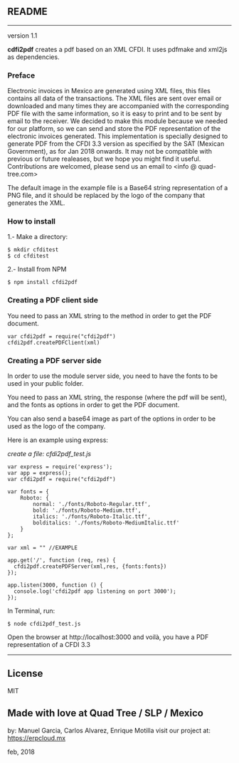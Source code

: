 ##  README
<hr>
version 1.1

**cdfi2pdf** creates a pdf based on an XML CFDI. It uses pdfmake and xml2js as dependencies.

### Preface

Electronic invoices in Mexico are generated using XML files, this files contains all data of the transactions. The XML files are sent over email or downloaded and many times they are accompanied with the corresponding PDF file with the same information, so it is easy to print and to be sent by email to the receiver. We decided to make this module because we needed for our platform, so we can send and store the PDF representation of the electronic invoices generated. This implementation is specially designed to generate PDF from the CFDI 3.3 version as specified by the SAT (Mexican Government), as for Jan 2018 onwards. It may not be compatible with previous or future realeases, but we hope you might find it useful. Contributions are welcomed, please send us an email to <info @ quad-tree.com>

The default image in the example file  is a Base64 string representation of a PNG file, and it should be replaced by the logo of the company that generates the XML.


### How to install

1.- Make a directory:
~~~
$ mkdir cfditest
$ cd cfditest
~~~


2.- Install from NPM
~~~
$ npm install cfdi2pdf
~~~


### Creating a PDF client side

You need to pass an XML string to the method in order to get the PDF document.
~~~
var cfdi2pdf = require("cfdi2pdf")
cfdi2pdf.createPDFClient(xml)
~~~


### Creating a PDF server side

In order to use the module server side, you need to have the fonts to be used in your public folder.

You need to pass an XML string, the response (where the pdf will be sent), and the fonts as options in order to get the PDF document.

You can also send a base64 image as part of the options in order to be used as the logo of the company.

Here is an example using express:

*create a file: cfdi2pdf_test.js*
~~~
var express = require('express');
var app = express();
var cfdi2pdf = require("cfdi2pdf")

var fonts = {
	Roboto: {
		normal: './fonts/Roboto-Regular.ttf',
		bold: './fonts/Roboto-Medium.ttf',
		italics: './fonts/Roboto-Italic.ttf',
		bolditalics: './fonts/Roboto-MediumItalic.ttf'
	}
};

var xml = "" //EXAMPLE

app.get('/', function (req, res) {
  cfdi2pdf.createPDFServer(xml,res, {fonts:fonts})
});

app.listen(3000, function () {
  console.log('cfdi2pdf app listening on port 3000');
});
~~~

In Terminal, run:
~~~
$ node cfdi2pdf_test.js
~~~


Open the browser at http://localhost:3000
and voilà, you have a PDF representation of a CFDI 3.3

<hr>

## License

MIT


## Made with love at Quad Tree / SLP / Mexico
by: Manuel Garcia, Carlos Alvarez, Enrique Motilla
visit our project at:  https://erpcloud.mx

feb, 2018
